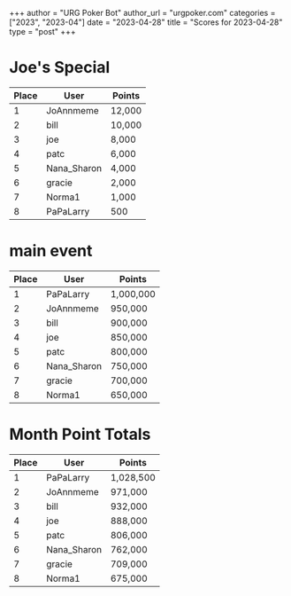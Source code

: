 +++
author = "URG Poker Bot"
author_url = "urgpoker.com"
categories = ["2023", "2023-04"]
date = "2023-04-28"
title = "Scores for 2023-04-28"
type = "post"
+++
# Joe's Special

| Place | User | Points |
|-------|------|--------|
| 1 | JoAnnmeme | 12,000 |
| 2 | bill | 10,000 |
| 3 | joe | 8,000 |
| 4 | patc | 6,000 |
| 5 | Nana_Sharon | 4,000 |
| 6 | gracie | 2,000 |
| 7 | Norma1 | 1,000 |
| 8 | PaPaLarry | 500 |

# main event

| Place | User | Points |
|-------|------|--------|
| 1 | PaPaLarry | 1,000,000 |
| 2 | JoAnnmeme | 950,000 |
| 3 | bill | 900,000 |
| 4 | joe | 850,000 |
| 5 | patc | 800,000 |
| 6 | Nana_Sharon | 750,000 |
| 7 | gracie | 700,000 |
| 8 | Norma1 | 650,000 |

# Month Point Totals

| Place | User | Points |
|-------|------|--------|
| 1 | PaPaLarry | 1,028,500 |
| 2 | JoAnnmeme | 971,000 |
| 3 | bill | 932,000 |
| 4 | joe | 888,000 |
| 5 | patc | 806,000 |
| 6 | Nana_Sharon | 762,000 |
| 7 | gracie | 709,000 |
| 8 | Norma1 | 675,000 |
